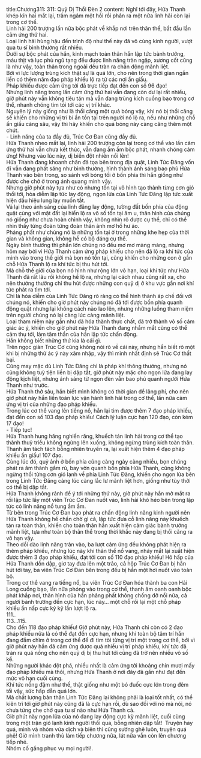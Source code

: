 title:Chương311: 311: Quỷ Dị Thổi Đèn 2
content:
Nghĩ tới đây, Hứa Thanh khép kín hai mắt lại, trầm ngâm một hồi rồi phân ra một nửa linh hải còn lại trong cơ thể.<br>Linh hải 200 trượng lần nữa bộc phát về khắp nơi trên thân thể, bắt đầu lần cảm ứng thứ hai.<br>Loại linh hải hùng hậu đến trình độ như thế này đã vô cùng kinh người, vượt qua tu sĩ bình thường rất nhiều.<br>Dưới sự bộc phát của hắn, kinh mạch toàn thân hắn lập tức bành trướng, máu thịt và lục phủ ngũ tạng đều được linh năng tràn ngập, xương cốt cũng là như vậy, toàn thân trong ngoài đều tràn ra chấn động mãnh liệt.<br>Bởi vì lực lượng trùng kích thật sự là quá lớn, cho nên trong thời gian ngắn liền có thêm năm đạo pháp khiếu lộ ra từ các nơi ẩn giấu.<br>Pháp khiếu được cảm ứng tới đã trực tiếp đạt đến con số 96 đạo!<br>Nhưng linh năng trong lần cảm ứng thứ hai vẫn đang còn dư lại rất nhiều, giờ phút này vẫn không tiêu tán mà vẫn đang trùng kích cuồng bạo trong cơ thể, nhanh chóng tìm tòi tới các vị trí khác.<br>Nguyên lý này giống như là thổi căng một quả bóng vậy, khi nó bị thổi căng sẽ khiến cho những vị trí bí ẩn tồn tại trên người nó lộ ra, nếu như những chỗ ẩn giấu càng sâu, vậy thì hãy khiến cho quả bóng này càng căng thêm một chút.<br>- Linh năng của ta đầy đủ, Trúc Cơ Đan cũng đầy đủ.<br>Hứa Thanh nheo mắt lại, linh hải 200 trượng còn lại trong cơ thể vào lần cảm ứng thứ hai vẫn chưa kết thúc, vẫn đang ầm ầm bộc phát, nhanh chóng cảm ứng! Nhưng vào lúc này, dị biến đột nhiên nổi lên!<br>Hứa Thanh đang khoanh chân đả tọa bên trong địa quật, Linh Tức Đăng vốn dĩ vẫn đang phát sáng như bình thường, hình thành ánh sáng bao phủ Hứa Thanh vào bên trong, so sánh với bóng tối ở bốn phía thì hắn giống như được che chở ở trong ánh quang minh vậy.<br>Nhưng giờ phút này tựa như có nhưng tồn tại vô hình tạo thành từng cơn gió thổi tới, hỏa diễm lập tức lay động, ngọn lửa của Linh Tức Đăng lập tức xuất hiện dấu hiệu lung lay muốn tắt.<br>Vả lại theo ánh sáng của linh đăng lay động, tường đất bốn phía của động quật cùng với mặt đất lại hiển lộ ra vô số tồn tại âm u, thân hình của chúng nó giống như chưa hoàn chỉnh vậy, không nhìn rõ được cụ thể, chỉ có thể nhìn thấy từng đoàn từng đoàn thân ảnh mơ hồ hư ảo.<br>Phảng phất như chúng nó là những tồn tại ở trong những khe hẹp của thời gian và không gian, không hề có bộ dáng cụ thể.<br>Ngày bình thường thì phần lớn chúng nó đều mơ mơ màng màng, nhưng hôm nay bởi vì Hứa Thanh cảm ứng pháp khiếu cho nên đã lộ ra khí tức của mình vào trong thế giới mà bọn nó tồn tại, cũng khiến cho những con ở gần chỗ Hứa Thanh lộ ra khí tức bị thu hút tới.<br>Mà chỗ thế giới của bọn nó hình như rộng lớn vô hạn, loại khí tức như Hứa Thanh đã rất lâu rồi không hề lộ ra, nhưng lại cách nhau cũng rất xa, cho nên thường thường chỉ thu hút được những con quỷ dị ở khu vực gần nơi khí tức phát ra tìm tới.<br>Chỉ là hỏa diễm của Linh Tức Đăng rõ ràng có thể hình thành áp chế đối với chúng nó, khiến cho giờ phút này chúng nó đã tới được bốn phía quanh động quật nhưng lại không cách nào lao lên, nhưng những luồng tham niệm trên người chúng nó lại càng lúc càng mãnh liệt.<br>Loại tham niệm này gần như đã hóa thành thực chất, đã trở thành vô số cảm giác ác ý, khiến cho giờ phút này Hứa Thanh đang nhắm mắt cũng có thể cảm thụ tới, làm tâm thần của hắn lập tức chấn động.<br>Hắn không biết những thứ kia là cái gì.<br>Trên ngọc giản Trúc Cơ cũng không nói rõ về cái này, nhưng hắn biết rõ một khi bị những thứ ác ý này xâm nhập, vậy thì mình nhất định sẽ Trúc Cơ thất bại.<br>Cũng may mặc dù Linh Tức Đăng chỉ là pháp khí thông thường, nhưng nó cũng không tuỳ tiện liền bị dập tắt, giờ phút này mặc cho ngọn lửa đang lay động kịch liệt, nhưng ánh sáng từ ngọn đèn vẫn bao phủ quanh người Hứa Thanh như trước.<br>Hứa Thanh thở sâu, hắn biết mình không có thời gian để lãng phí, cho nên giờ phút này hắn liền toàn lực vận hành linh hải trong cơ thể, lần nữa cảm ứng vị trí của những đạo pháp khiếu.<br>Trong lúc cơ thể vang lên tiếng nổ, hắn lại tìm được thêm 7 đạo pháp khiếu, đạt đến con số 103 đạo pháp khiếu! Cách lý luận cực hạn 120 đạo, còn kém 17 đạo!<br>- Tiếp tục!<br>Hứa Thanh hung hăng nghiến răng, khuếch tán linh hải trong cơ thể tạo thành thuỷ triều không ngừng lên xuống, không ngừng trùng kích toàn thân.<br>Thanh âm tách tách bỗng nhiên truyền ra, lại xuất hiện thêm 4 đạo pháp khiếu ẩn giấu! 107 đạo.<br>Cùng lúc đó, quỷ ảnh ở bốn phía cũng càng ngày càng nhiều, bọn chúng phát ra âm thành gầm rú, bay vờn quanh bốn phía Hứa Thanh, cũng không ngừng thổi từng cơn gió lạnh về phía Linh Tức Đăng, khiến cho ngọn lửa bên trong Linh Tức Đăng càng lúc càng lắc lư mãnh liệt hơn, giống như tùy thời có thể bị dập tắt.<br>Hứa Thanh không rảnh để ý tới những thứ này, giờ phút này hắn mở mắt ra rồi lập tức lấy một viên Trúc Cơ Đan nuốt vào, linh hải khô héo bên trong lập tức có linh năng nổ tung ầm ầm.<br>Từ bên trong Trúc Cơ Đan bạo phát ra chấn động linh năng kinh người nên Hứa Thanh không hề chần chờ gì cả, lập tức đưa cỗ linh năng này khuếch tán ra toàn thân, khiến cho toàn thân hắn xuất hiện cảm giác bành trướng mãnh liệt, tựa như toàn bộ thân thể trong thời khắc này đang bị thổi căng ra vô hạn vậy.<br>Theo dồi dào linh năng tràn vào, ba lượt cảm ứng đều không phát hiện ra thêm pháp khiếu, nhưng lúc này khi thân thể nổ vang, nháy mắt lại xuất hiện được thêm 3 đạo pháp khiếu, đạt tới con số 110 đạo pháp khiếu! Hô hấp của Hứa Thanh dồn dập, giơ tay đưa lên một trảo, cả hộp Trúc Cơ Đan bị hắn hút tới tay, ba viên Trúc Cơ Đan bên trong đều bị hắn một hơi nuốt vào toàn bộ.<br>Trong cơ thể vang ra tiếng nổ, ba viên Trúc Cơ Đan hóa thành ba con Hải Long cuồng bạo, lần nữa phóng vào trong cơ thể, thanh âm oanh oanh bộc phát khắp nơi, thân hình của hắn phảng phất không chống đỡ nổi nữa, cả người bành trướng đến cực hạn, lúc này… một chỗ rồi lại một chỗ pháp khiếu ẩn nấp cực kỳ kỹ lần lượt lộ ra.<br>111..<br>113…115.<br>Cho đến 118 đạo pháp khiếu! Giờ phút này, Hứa Thanh chỉ còn có 2 đạo pháp khiếu nữa là có thể đạt đến cực hạn, nhưng khi toàn bộ tâm trí hắn đang đắm chìm ở trong cơ thể để đi tìm tòi từng vị trí một trong cơ thể, bởi vì giờ phút này hắn đã cảm ứng được quá nhiều vị trí pháp khiếu, khí tức đã tràn ra quá nồng cho nên quỷ dị bị thu hút tới cũng đã trở nên nhiều vô số kể.<br>Những người khác đột phá, nhiều nhất là cảm ứng tới khoảng chín mươi mấy đạo pháp khiếu mà thôi, nhưng Hứa Thanh ở nơi đây đã gần như đạt đến mức vô hạn cuối cùng.<br>Khí tức nồng đậm như thế, thật giống như một bó đuốc cực lớn trong đêm tối vậy, sức hấp dẫn quá lớn.<br>Mà chất lượng bản thân Linh Tức Đăng lại không phải là loại tốt nhất, có thể kiên trì tới giờ phút này cũng đã là cực hạn rồi, dù sao đối với nó mà nói, nó chưa từng che chở qua tu sĩ nào như Hứa Thanh cả.<br>Giờ phút này ngọn lửa của nó đang lay động cực kỳ mãnh liệt, cuối cùng trong một trận gió lạnh kinh người thổi qua, bỗng nhiên dập tắt!  Truyện hay quá, mình và nhóm vừa dịch và biên thì cũng sướng ghê luôn, truyện quá phê! Giờ mình tranh thủ làm tiếp chương nữa, lát nữa vẫn còn lên chương tiếp nhé.<br>Nhóm cố gắng phục vụ mọi người!.<br>